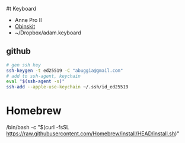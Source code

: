 


#t Keyboard
  - Anne Pro II
  - [Obinskit](https://getannepro.com/pages/obinskit)
  - ~/Dropbox/adam.keyboard

## github
```bash
# gen ssh key 
ssh-keygen -t ed25519 -C "abuggia@gmail.com"
# add to ssh-agent, keychain
eval "$(ssh-agent -s)"
ssh-add --apple-use-keychain ~/.ssh/id_ed25519
```

# Homebrew
/bin/bash -c "$(curl -fsSL https://raw.githubusercontent.com/Homebrew/install/HEAD/install.sh)"
